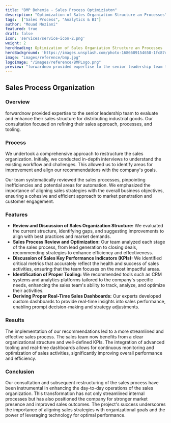 ```yaml
---
title: "BMP Bohemia - Sales Process Optimiziaton"
description: "Optimization of Sales Organiation Structure an Processes"
tags:  ["Sales Process", "Analytics & BI"]
author: "Mouad Meziani"
featured: true
draft: false
icon: 'services/service-icon-2.png'
weight: 2
heroHeading: Optimization of Sales Organiation Structure an Processes
heroBackground: 'https://images.unsplash.com/photo-1686689154658-1fc87da1d741?ixlib=rb-4.0.3&q=85&fm=jpg&crop=entropy&cs=srgb&w=4800'
image: "images/reference/bmp.jpg"
logoImage: "/images/reference/BMPLogo.png"
preview: "forwardnow provided expertise to the senior leadership team to evaluate and enhance their sales structure for distributing industrial goods. Our consultation focused on refining their sales approach, processes, and tooling."
---
```


## Sales Process Organization

### Overview

forwardnow provided expertise to the senior leadership team to evaluate and enhance their sales structure for distributing industrial goods. Our consultation focused on refining their sales approach, processes, and tooling.

### Process

We undertook a comprehensive approach to restructure the sales organization. Initially, we conducted in-depth interviews to understand the existing workflow and challenges. This allowed us to identify areas for improvement and align our recommendations with the company's goals.

Our team systematically reviewed the sales processes, pinpointing inefficiencies and potential areas for automation. We emphasized the importance of aligning sales strategies with the overall business objectives, ensuring a cohesive and efficient approach to market penetration and customer engagement.

### Features

- **Review and Discussion of Sales Organization Structure:** We evaluated the current structure, identifying gaps, and suggesting improvements to align with best practices and market demands.
- **Sales Process Review and Optimization:** Our team analyzed each stage of the sales process, from lead generation to closing deals, recommending strategies to enhance efficiency and effectiveness.
- **Discussion of Sales Key Performance Indicators (KPIs):** We identified critical metrics that accurately reflect the health and success of sales activities, ensuring that the team focuses on the most impactful areas.
- **Identification of Proper Tooling:** We recommended tools such as CRM systems and analytics platforms tailored to the company's specific needs, enhancing the sales team's ability to track, analyze, and optimize their activities.
- **Deriving Proper Real-Time Sales Dashboards:** Our experts developed custom dashboards to provide real-time insights into sales performance, enabling prompt decision-making and strategy adjustments.

### Results

The implementation of our recommendations led to a more streamlined and effective sales process. The sales team now benefits from a clear organizational structure and well-defined KPIs. The integration of advanced tooling and real-time dashboards allows for continuous monitoring and optimization of sales activities, significantly improving overall performance and efficiency.

### Conclusion

Our consultation and subsequent restructuring of the sales process have been instrumental in enhancing the day-to-day operations of the sales organization. This transformation has not only streamlined internal processes but has also positioned the company for stronger market presence and improved sales outcomes. The project's success underscores the importance of aligning sales strategies with organizational goals and the power of leveraging technology for optimal performance.
